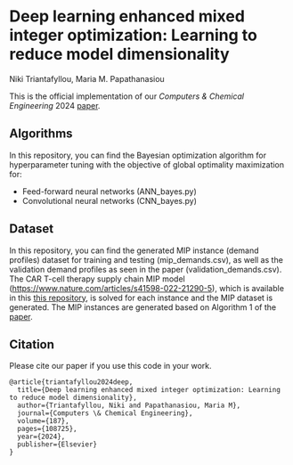 # Deep learning enhanced mixed integer optimization: Learning to reduce model dimensionality 

Niki Triantafyllou, Maria M. Papathanasiou

This is the official implementation of our *Computers & Chemical Engineering* 2024 [paper](https://doi.org/10.1016/j.compchemeng.2024.108725).

## Algorithms

In this repository, you can find the Bayesian optimization algorithm for hyperparameter tuning with the objective of global optimality maximization for:
- Feed-forward neural networks (ANN_bayes.py)
- Convolutional neural networks (CNN_bayes.py)

## Dataset
In this repository, you can find the generated MIP instance (demand profiles) dataset for training and testing (mip_demands.csv), as well as the validation demand profiles as seen in the paper (validation_demands.csv). The CAR T-cell therapy supply chain MIP model (https://www.nature.com/articles/s41598-022-21290-5), which is available in this [this repository](https://github.com/nikitrian/i-SHIPMENT), is solved for each instance and the MIP dataset is generated. The MIP instances are generated based on Algorithm 1 of the [paper](https://doi.org/10.1016/j.compchemeng.2024.108725).


## Citation
Please cite our paper if you use this code in your work.
```
@article{triantafyllou2024deep,
  title={Deep learning enhanced mixed integer optimization: Learning to reduce model dimensionality},
  author={Triantafyllou, Niki and Papathanasiou, Maria M},
  journal={Computers \& Chemical Engineering},
  volume={187},
  pages={108725},
  year={2024},
  publisher={Elsevier}
}
